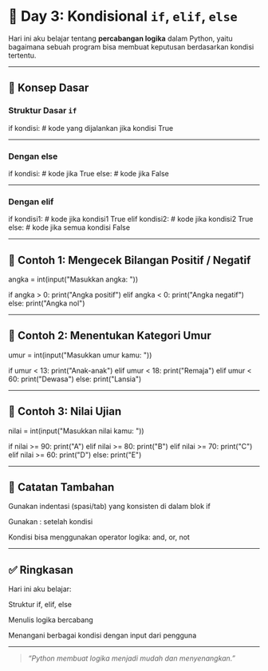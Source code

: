 # 📘 Day 3: Kondisional `if`, `elif`, `else`

Hari ini aku belajar tentang **percabangan logika** dalam Python, yaitu bagaimana sebuah program bisa membuat keputusan berdasarkan kondisi tertentu.

---

## 🧠 Konsep Dasar

### Struktur Dasar `if`
if kondisi:
    # kode yang dijalankan jika kondisi True

---

### Dengan else
if kondisi:
    # kode jika True
else:
    # kode jika False

---

### Dengan elif
if kondisi1:
    # kode jika kondisi1 True
elif kondisi2:
    # kode jika kondisi2 True
else:
    # kode jika semua kondisi False

---

## 🔎 Contoh 1: Mengecek Bilangan Positif / Negatif
angka = int(input("Masukkan angka: "))

if angka > 0:
    print("Angka positif")
elif angka < 0:
    print("Angka negatif")
else:
    print("Angka nol")

---

## 🔎 Contoh 2: Menentukan Kategori Umur
umur = int(input("Masukkan umur kamu: "))

if umur < 13:
    print("Anak-anak")
elif umur < 18:
    print("Remaja")
elif umur < 60:
    print("Dewasa")
else:
    print("Lansia")

---

## 🔎 Contoh 3: Nilai Ujian
nilai = int(input("Masukkan nilai kamu: "))

if nilai >= 90:
    print("A")
elif nilai >= 80:
    print("B")
elif nilai >= 70:
    print("C")
elif nilai >= 60:
    print("D")
else:
    print("E")

---

## 📝 Catatan Tambahan
Gunakan indentasi (spasi/tab) yang konsisten di dalam blok if

Gunakan : setelah kondisi

Kondisi bisa menggunakan operator logika: and, or, not

---

## ✅ Ringkasan
Hari ini aku belajar:

Struktur if, elif, else

Menulis logika bercabang

Menangani berbagai kondisi dengan input dari pengguna

---

> _“Python membuat logika menjadi mudah dan menyenangkan.”_
